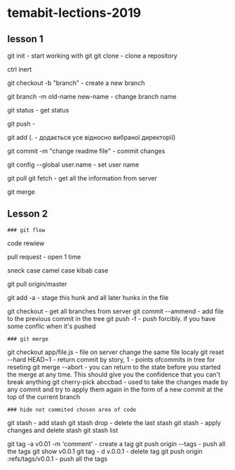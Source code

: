 # temabit-lections-2019
## lesson 1
git init - start working with git
git clone - clone a repository

ctrl inert


git checkout -b "branch" - create a new branch

git branch -m old-name new-name - change branch name

git status - get status

git push - 


git add (. - додається усе відносно вибраної директорії)

git commit -m "change readme file" - commit changes

git config --global user.name - set user name


git pull 
git fetch - get all the information from server 

git merge

## Lesson 2
	
	### git flow

code rewiew

pull request - open 1 time

sneck case
camel case
kibab case

git pull origin/master

git add -a - stage this hunk and all later hunks in the file

git checkout - get all branches from server
git commit --ammend - add file to the previous commit in the tree
git push -f - push forcibly. if you have some conflic when it's pushed

	### git merge

git checkout app/file.js - file on server change the same file localy
git reset --hard HEAD~1 - return commit by story, 1 - points ofcommits in tree for reseting 
git merge --abort -  you can return to the state before you started the merge at any time. 
This should give you the confidence that you can't break anything
git cherry-pick abccbad - used to take the changes made by any commit 
and try to apply them again in the form of a new commit at the top of the current branch

	### hide not commited chosen area of code 
	
git stash - add stash 
git stash drop - delete the last stash
git stash - apply changes and delete stash
git stash list

git tag -a v0.01 -m 'comment' - create a tag
git push origin --tags - push all the tags
git show v0.0.1
git tag - d v.0.0.1 - delete tag
git push origin :refs/tags/v0.0.1 - push all the tags
